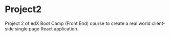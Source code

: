 # Project2
Project 2 of edX Boot Camp (Front End) course to create a real world client-side single page React application.
